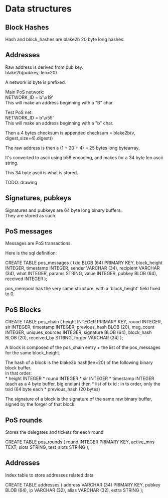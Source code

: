 # Data structures

## Block Hashes

Hash and block_hashes are blake2b 20 byte long hashes.

## Addresses

Raw address is derived from pub key.  
blake2b(pubkey, len=20)

A network id byte is prefixed.

Main PoS network:  
NETWORK_ID = b'\x19'  
This will make an address beginning with a "B" char.

Test PoS net:  
NETWORK_ID = b'\x55'  
This will make an address beginning with a "b" char.

Then a 4 bytes checksum is appended
checksum = blake2b(v, digest_size=4).digest()

The raw address is then a (1 + 20 + 4) = 25 bytes long bytearray.

It's converted to ascii using b58 encoding, and makes for a 34 byte len ascii string.

This 34 byte ascii is what is stored. 

TODO: drawing

## Signatures, pubkeys

Signatures and pubkeys are 64 byte long binary buffers.  
They are stored as such. 

## PoS messages

Messages are PoS transactions.

Here is the sql definition:

CREATE TABLE pos_messages (
    txid         BLOB (64)    PRIMARY KEY,
    block_height INTEGER,
    timestamp    INTEGER,
    sender       VARCHAR (34),
    recipient    VARCHAR (34),
    what         INTEGER,
    params       STRING,
    value        INTEGER,
    pubkey       BLOB (64),
    received     INTEGER
);

pos_mempool has the very same structure, with a 'block_height' field fixed to 0. 

## PoS Blocks

CREATE TABLE pos_chain (
    height          INTEGER      PRIMARY KEY,
    round           INTEGER,
    sir             INTEGER,
    timestamp       INTEGER,
    previous_hash   BLOB (20),
    msg_count       INTEGER,
    uniques_sources INTEGER,
    signature       BLOB (64),
    block_hash      BLOB (20),
    received_by     STRING,
    forger          VARCHAR (34) 
);

A block is composed of the pos_chain entry + the list of the pos_messages for the same block_height.

The hash of a block is the blake2b hash(len=20) of the following binary block buffer.  
in that order:  
    * height          INTEGER
    * round           INTEGER
    * sir             INTEGER
    * timestamp       INTEGER
(each as a 4 byte buffer, big endian)
then 
    * list of tx id : in ts order, only the txid (64 byte each
    * previous_hash (20 bytes)
    
The signature of a block is the signature of the same raw binary buffer, signed by the forger of that block.

## PoS rounds

Stores the delegates and tickets for each round

CREATE TABLE pos_rounds (
    round      INTEGER PRIMARY KEY,
    active_mns TEXT,
    slots      STRING,
    test_slots STRING
);

## Addresses

Index table to store addresses related data

CREATE TABLE addresses (
    address VARCHAR (34) PRIMARY KEY,
    pubkey  BLOB (64),
    ip      VARCHAR (32),
    alias   VARCHAR (32),
    extra   STRING
);

